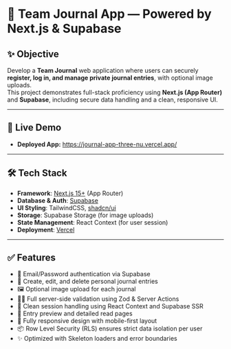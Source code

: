 # 📘 Team Journal App — Powered by Next.js & Supabase

## ✨ Objective

Develop a **Team Journal** web application where users can securely **register, log in, and manage private journal entries**, with optional image uploads.  
This project demonstrates full-stack proficiency using **Next.js (App Router)** and **Supabase**, including secure data handling and a clean, responsive UI.

---

## 🚀 Live Demo

- **Deployed App:** https://journal-app-three-nu.vercel.app/

---

## 🛠 Tech Stack

- **Framework**: [Next.js 15+](https://nextjs.org) (App Router)
- **Database & Auth**: [Supabase](https://supabase.com)
- **UI Styling**: TailwindCSS, [shadcn/ui](https://ui.shadcn.com)
- **Storage**: Supabase Storage (for image uploads)
- **State Management**: React Context (for user session)
- **Deployment**: [Vercel](https://vercel.com)

---

## ✅ Features

- 🔐 Email/Password authentication via Supabase
- 📝 Create, edit, and delete personal journal entries
- 🖼 Optional image upload for each journal
- 🧑‍💻 Full server-side validation using Zod & Server Actions
- 🧠 Clean session handling using React Context and Supabase SSR
- 🧾 Entry preview and detailed read pages
- 📱 Fully responsive design with mobile-first layout
- 📦 Row Level Security (RLS) ensures strict data isolation per user
- ✨ Optimized with Skeleton loaders and error boundaries
